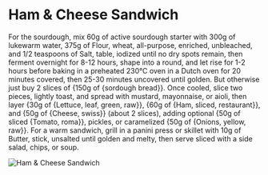 # Ham & Cheese Sandwich

For the sourdough, mix 60g of active sourdough starter with 300g of lukewarm water, 375g of Flour, wheat, all-purpose, enriched, unbleached, and 1/2 teaspoons of Salt, table, iodized until no dry spots remain, then ferment overnight for 8-12 hours, shape into a round, and let rise for 1-2 hours before baking in a preheated 230°C oven in a Dutch oven for 20 minutes covered, then 25-30 minutes uncovered until golden. But otherwise just buy 2 slices of {150g of {sordough bread}}. Once cooled, slice two pieces, lightly toast, and spread with mustard, mayonnaise, or aioli, then layer {30g of {Lettuce, leaf, green, raw}}, {60g of {Ham, sliced, restaurant}}, and {50g of {Cheese, swiss}} (about 2 slices), adding optional {50g of sliced {Tomato, roma}}, pickles, or caramelized {50g of {Onions, yellow, raw}}. For a warm sandwich, grill in a panini press or skillet with 10g of Butter, stick, unsalted until golden and melty, then serve sliced with a side salad, chips, or soup. 

![Ham & Cheese Sandwich](../../MealPlanner/meals/images/hamcheesesandwich.jpg)